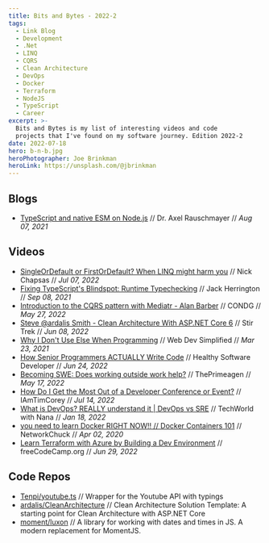 ```yaml
---
title: Bits and Bytes - 2022-2
tags:
  - Link Blog
  - Development
  - .Net
  - LINQ
  - CQRS
  - Clean Architecture
  - DevOps
  - Docker
  - Terraform
  - NodeJS
  - TypeScript
  - Career
excerpt: >-
  Bits and Bytes is my list of interesting videos and code
  projects that I've found on my software journey. Edition 2022-2
date: 2022-07-18
hero: b-n-b.jpg
heroPhotographer: Joe Brinkman
heroLink: https://unsplash.com/@jbrinkman
---
```


## Blogs

- [TypeScript and native ESM on Node.js](https://2ality.com/2021/06/typescript-esm-nodejs.html) // Dr. Axel Rauschmayer // _Aug 07, 2021_

## Videos

- [SingleOrDefault or FirstOrDefault? When LINQ might harm you](https://youtu.be/ZTWl2s8ScMc) // Nick Chapsas // _Jul 07, 2022_
- [Fixing TypeScript's Blindspot: Runtime Typechecking](https://youtu.be/rY_XqfSHock) // Jack Herrington // _Sep 08, 2021_
- [Introduction to the CQRS pattern with Mediatr - Alan Barber](https://youtu.be/7B22Pdt-J2s) // CONDG // _May 27, 2022_
- [Steve @ardalis Smith - Clean Architecture With ASP.NET Core 6](https://youtu.be/Xh79uMvDy7I) // Stir Trek // _Jun 08, 2022_
- [Why I Don't Use Else When Programming](https://youtu.be/EumXak7TyQ0) // Web Dev Simplified // _Mar 23, 2021_
- [How Senior Programmers ACTUALLY Write Code](https://youtu.be/oJbfMBROEO0) // Healthy Software Developer // _Jun 24, 2022_
- [Becoming SWE: Does working outside work help?](https://youtu.be/QlYBpQS8QgU) // ThePrimeagen // _May 17, 2022_
- [How Do I Get the Most Out of a Developer Conference or Event?](https://youtu.be/-K-DtXTFZdo) // IAmTimCorey // _Jul 14, 2022_
- [What is DevOps? REALLY understand it | DevOps vs SRE](https://youtu.be/0yWAtQ6wYNM) // TechWorld with Nana // _Jan 18, 2022_
- [you need to learn Docker RIGHT NOW!! // Docker Containers 101](https://youtu.be/eGz9DS-aIeY) // NetworkChuck // _Apr 02, 2020_
- [Learn Terraform with Azure by Building a Dev Environment](https://youtu.be/V53AHWun17s) // freeCodeCamp.org // _Jun 29, 2022_

## Code Repos

- [Tenpi/youtube.ts](https://github.com/Tenpi/youtube.ts) // Wrapper for the Youtube API with typings
- [ardalis/CleanArchitecture](https://github.com/ardalis/CleanArchitecture) // Clean Architecture Solution Template: A starting point for Clean Architecture with ASP.NET Core
- [moment/luxon](https://github.com/moment/luxon) // A library for working with dates and times in JS. A modern replacement for MomentJS.
